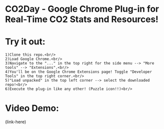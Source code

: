 # CO2Day - Google Chrome Plug-in for Real-Time CO2 Stats and Resources!

# Try it out:

    1)Clone this repo.<br/>
    2)Load Google Chrome.<br/>
    3)Navigate to the "..." in the top right for the side menu --> "More tools" --> "Extensions".<br/>
    4)You'll be on the Google Chrome Extensions page! Toggle "Developer Tools" in the top right corner.<br/>
    5)"Load unpacked" in the top left corner --> select the downloaded repo!<br/>
    6)Execute the plug-in like any other! (Puzzle icon!!)<br/>

# Video Demo:

(link-here)
